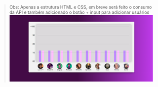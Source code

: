 >Obs: Apenas a estrutura HTML e CSS, em breve será feito o consumo da API e também adicionado o botão + input para adicionar usuários
![preview](./others/graphic.png)
